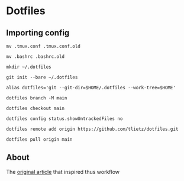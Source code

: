 # Dotfiles

## Importing config

```terminal
mv .tmux.conf .tmux.conf.old

mv .bashrc .bashrc.old

mkdir ~/.dotfiles

git init --bare ~/.dotfiles

alias dotfiles='git --git-dir=$HOME/.dotfiles --work-tree=$HOME'

dotfiles branch -M main

dotfiles checkout main

dotfiles config status.showUntrackedFiles no

dotfiles remote add origin https://github.com/tlietz/dotfiles.git

dotfiles pull origin main
```

## About 
The [original article](https://martijnvos.dev/using-a-bare-git-repository-to-store-linux-dotfiles/) that inspired thus workflow
